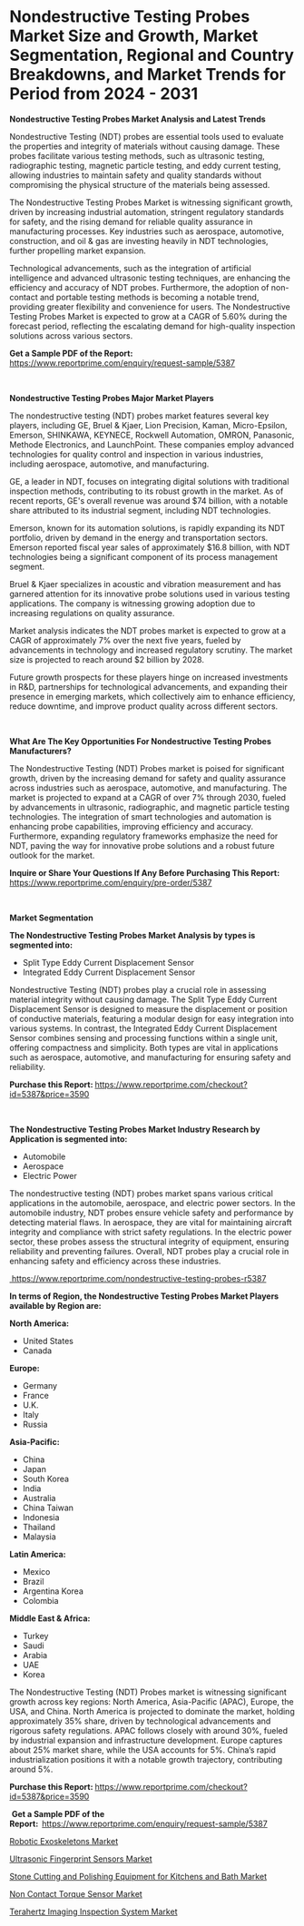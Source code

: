 <p><h1>Nondestructive Testing Probes Market Size and Growth, Market Segmentation, Regional and Country Breakdowns, and Market Trends for Period from 2024 -  2031</h1></p><p><strong>Nondestructive Testing Probes Market Analysis and Latest Trends</strong></p>
<p><p>Nondestructive Testing (NDT) probes are essential tools used to evaluate the properties and integrity of materials without causing damage. These probes facilitate various testing methods, such as ultrasonic testing, radiographic testing, magnetic particle testing, and eddy current testing, allowing industries to maintain safety and quality standards without compromising the physical structure of the materials being assessed. </p><p>The Nondestructive Testing Probes Market is witnessing significant growth, driven by increasing industrial automation, stringent regulatory standards for safety, and the rising demand for reliable quality assurance in manufacturing processes. Key industries such as aerospace, automotive, construction, and oil & gas are investing heavily in NDT technologies, further propelling market expansion. </p><p>Technological advancements, such as the integration of artificial intelligence and advanced ultrasonic testing techniques, are enhancing the efficiency and accuracy of NDT probes. Furthermore, the adoption of non-contact and portable testing methods is becoming a notable trend, providing greater flexibility and convenience for users. The Nondestructive Testing Probes Market is expected to grow at a CAGR of 5.60% during the forecast period, reflecting the escalating demand for high-quality inspection solutions across various sectors.</p></p>
<p><strong>Get a Sample PDF of the Report:&nbsp;</strong> <a href="https://www.reportprime.com/enquiry/request-sample/5387">https://www.reportprime.com/enquiry/request-sample/5387</a></p>
<p>&nbsp;</p>
<p><strong>Nondestructive Testing Probes Major Market Players</strong></p>
<p><p>The nondestructive testing (NDT) probes market features several key players, including GE, Bruel & Kjaer, Lion Precision, Kaman, Micro-Epsilon, Emerson, SHINKAWA, KEYNECE, Rockwell Automation, OMRON, Panasonic, Methode Electronics, and LaunchPoint. These companies employ advanced technologies for quality control and inspection in various industries, including aerospace, automotive, and manufacturing.</p><p>GE, a leader in NDT, focuses on integrating digital solutions with traditional inspection methods, contributing to its robust growth in the market. As of recent reports, GE's overall revenue was around $74 billion, with a notable share attributed to its industrial segment, including NDT technologies.</p><p>Emerson, known for its automation solutions, is rapidly expanding its NDT portfolio, driven by demand in the energy and transportation sectors. Emerson reported fiscal year sales of approximately $16.8 billion, with NDT technologies being a significant component of its process management segment.</p><p>Bruel & Kjaer specializes in acoustic and vibration measurement and has garnered attention for its innovative probe solutions used in various testing applications. The company is witnessing growing adoption due to increasing regulations on quality assurance.</p><p>Market analysis indicates the NDT probes market is expected to grow at a CAGR of approximately 7% over the next five years, fueled by advancements in technology and increased regulatory scrutiny. The market size is projected to reach around $2 billion by 2028. </p><p>Future growth prospects for these players hinge on increased investments in R&D, partnerships for technological advancements, and expanding their presence in emerging markets, which collectively aim to enhance efficiency, reduce downtime, and improve product quality across different sectors.</p></p>
<p>&nbsp;</p>
<p><strong>What Are The Key Opportunities For Nondestructive Testing Probes Manufacturers?</strong></p>
<p><p>The Nondestructive Testing (NDT) Probes market is poised for significant growth, driven by the increasing demand for safety and quality assurance across industries such as aerospace, automotive, and manufacturing. The market is projected to expand at a CAGR of over 7% through 2030, fueled by advancements in ultrasonic, radiographic, and magnetic particle testing technologies. The integration of smart technologies and automation is enhancing probe capabilities, improving efficiency and accuracy. Furthermore, expanding regulatory frameworks emphasize the need for NDT, paving the way for innovative probe solutions and a robust future outlook for the market.</p></p>
<p><strong>Inquire or Share Your Questions If Any Before Purchasing This Report:</strong> <a href="https://www.reportprime.com/enquiry/pre-order/5387">https://www.reportprime.com/enquiry/pre-order/5387</a></p>
<p>&nbsp;</p>
<p><strong>Market Segmentation</strong></p>
<p><strong>The Nondestructive Testing Probes Market Analysis by types is segmented into:</strong></p>
<p><ul><li>Split Type Eddy Current Displacement Sensor</li><li>Integrated Eddy Current Displacement Sensor</li></ul></p>
<p><p>Nondestructive Testing (NDT) probes play a crucial role in assessing material integrity without causing damage. The Split Type Eddy Current Displacement Sensor is designed to measure the displacement or position of conductive materials, featuring a modular design for easy integration into various systems. In contrast, the Integrated Eddy Current Displacement Sensor combines sensing and processing functions within a single unit, offering compactness and simplicity. Both types are vital in applications such as aerospace, automotive, and manufacturing for ensuring safety and reliability.</p></p>
<p><strong>Purchase this Report:&nbsp;</strong><a href="https://www.reportprime.com/checkout?id=5387&price=3590">https://www.reportprime.com/checkout?id=5387&price=3590</a></p>
<p>&nbsp;</p>
<p><strong>The Nondestructive Testing Probes Market Industry Research by Application is segmented into:</strong></p>
<p><ul><li>Automobile</li><li>Aerospace</li><li>Electric Power</li></ul></p>
<p><p>The nondestructive testing (NDT) probes market spans various critical applications in the automobile, aerospace, and electric power sectors. In the automobile industry, NDT probes ensure vehicle safety and performance by detecting material flaws. In aerospace, they are vital for maintaining aircraft integrity and compliance with strict safety regulations. In the electric power sector, these probes assess the structural integrity of equipment, ensuring reliability and preventing failures. Overall, NDT probes play a crucial role in enhancing safety and efficiency across these industries.</p></p>
<p><a href="https://www.reportprime.com/nondestructive-testing-probes-r5387">&nbsp;https://www.reportprime.com/nondestructive-testing-probes-r5387</a></p>
<p><strong>In terms of Region, the Nondestructive Testing Probes Market Players available by Region are:</strong></p>
<p>
    <p> <strong> North America: </strong>
        <ul>
            <li>United States</li>
            <li>Canada</li>
        </ul>
        </p> 
    <p> <strong> Europe: </strong>
        <ul>
            <li>Germany</li>
            <li>France</li>
            <li>U.K.</li>
            <li>Italy</li>
            <li>Russia</li>
        </ul>
        </p> 
    <p> <strong> Asia-Pacific: </strong>
        <ul>
            <li>China</li>
            <li>Japan</li>
            <li>South Korea</li>
            <li>India</li>
            <li>Australia</li>
            <li>China Taiwan</li>
            <li>Indonesia</li>
            <li>Thailand</li>
            <li>Malaysia</li>
        </ul>
        </p> 
    <p> <strong> Latin America: </strong>
        <ul>
            <li>Mexico</li>
            <li>Brazil</li>
            <li>Argentina Korea</li>
            <li>Colombia</li>
        </ul>
        </p> 
    <p> <strong> Middle East & Africa: </strong>
        <ul>
            <li>Turkey</li>
            <li>Saudi</li>
            <li>Arabia</li>
            <li>UAE</li>
            <li>Korea</li>
        </ul>
    </p>
    </p>
<p><p>The Nondestructive Testing (NDT) Probes market is witnessing significant growth across key regions: North America, Asia-Pacific (APAC), Europe, the USA, and China. North America is projected to dominate the market, holding approximately 35% share, driven by technological advancements and rigorous safety regulations. APAC follows closely with around 30%, fueled by industrial expansion and infrastructure development. Europe captures about 25% market share, while the USA accounts for 5%. China’s rapid industrialization positions it with a notable growth trajectory, contributing around 5%.</p></p>
<p><strong>Purchase this Report: </strong><a href="https://www.reportprime.com/checkout?id=5387&price=3590">https://www.reportprime.com/checkout?id=5387&price=3590</a></p>
<p>&nbsp;<strong>Get a Sample PDF of the Report:&nbsp;&nbsp;</strong><a href="https://www.reportprime.com/enquiry/request-sample/5387">https://www.reportprime.com/enquiry/request-sample/5387</a></p>
<p><strong></strong></p>
<p><p><a href="https://www.linkedin.com/pulse/robotic-exoskeletons-market-trends-growth-outlook-2024-itiec?trackingId=78MNdBLqSveSFR9GbJa4vA%3D%3D">Robotic Exoskeletons Market</a></p><p><a href="https://github.com/GenaGaines34/Market-Research-Report-List-1/blob/main/ultrasonic-fingerprint-sensors-market.md">Ultrasonic Fingerprint Sensors Market</a></p><p><a href="https://issuu.com/reportprime-2/docs/stone-cutting-and-polishing-equipme_9bb4a1fd8d17fa">Stone Cutting and Polishing Equipment for Kitchens and Bath Market</a></p><p><a href="https://github.com/AbbasMahmud554/Market-Research-Report-List-1/blob/main/non-contact-torque-sensor-market.md">Non Contact Torque Sensor Market</a></p><p><a href="https://issuu.com/reportprime-2/docs/terahertz-imaging-inspection-system_e1236aa89482ba">Terahertz Imaging Inspection System Market</a></p></p>